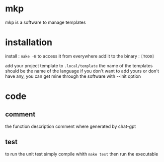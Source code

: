 # mkp
mkp is a software to manage templates
# installation

install : `make -B`
to access it from everywhere add it to the binary :
`[TODO]`

add your project template to `.local/template` the name of the templates should be the name of the language if you don't want to add yours or don't have any, you can get mine through the software with --init option

# code
## comment
the function description comment where generated by chat-gpt
## test
to run the unit test simply compile whith `make test`
then run the executable
